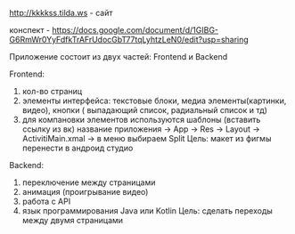 http://kkkkss.tilda.ws - сайт 

конспект - https://docs.google.com/document/d/1GIBG-G6RmWr0YyFdfkTrAFrUdocGbT77tqLyhtzLeN0/edit?usp=sharing

Приложение состоит из двух частей: Frontend и Backend

Frontend:
1) кол-во страниц
2) элементы интерфейса: текстовые блоки, медиа элементы(картинки, видео), кнопки ( выпадающий список, радиальный список и тд)
3) для компановки элементов используются шаблоны (вставить ссылку из вк) название приложения -> App -> Res -> Layout -> ActivitiMain.xmal -> в меню выбираем Split
   Цель: макет из фигмы перенести в андроид студио 

Backend: 
1) переключение между страницами
2) анимация (проигрывание видео)
3) работа с API
4) язык программирования Java или Kotlin
   Цель: сделать переходы между двумя страницами
   
